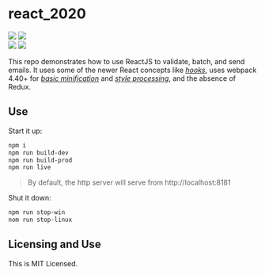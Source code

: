 # react_2020

[![](https://img.shields.io/badge/React-16.13.0-orange.svg)](https://reactjs.org) 
[![](https://img.shields.io/badge/webpack-4.42.0-black.svg)](https://webpack.js.org)  
[![](https://img.shields.io/badge/Node.js-13.8.0-yellowgreen.svg)](https://nodejs.org/en/) [
![](https://img.shields.io/badge/LICENSE-MIT-green.svg)](./LICENSE)

This repo demonstrates how to use ReactJS to validate, batch, and send emails. It uses some of the newer React concepts like [*hooks*](https://reactjs.org/docs/hooks-intro.html), uses webpack 4.40+ for [*basic minification*](https://webpack.js.org/plugins/uglifyjs-webpack-plugin/) and [*style processing*](https://webpack.js.org/plugins/mini-css-extract-plugin/), and the absence of Redux.

## Use

Start it up:

```BASH
npm i
npm run build-dev
npm run build-prod
npm run live
```

> By default, the http server will serve from http://localhost:8181

Shut it down:

```BASH
npm run stop-win
nom run stop-linux
```

## Licensing and Use

This is MIT Licensed.

